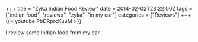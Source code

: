 +++
title = "Zyka Indian Food Review"
date = 2014-02-02T23:22:00Z
tags = ["indian food", "reviews", "zyka", "in my car"]
categories = ["Reviews"]
+++
{{< youtube PbDRprcKuuM >}}

I review some Indian food from my car.  
